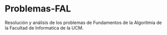 # Problemas-FAL
Resolución y análisis de los problemas de Fundamentos de la Algoritmia de la Facultad de Informatica de la UCM.
